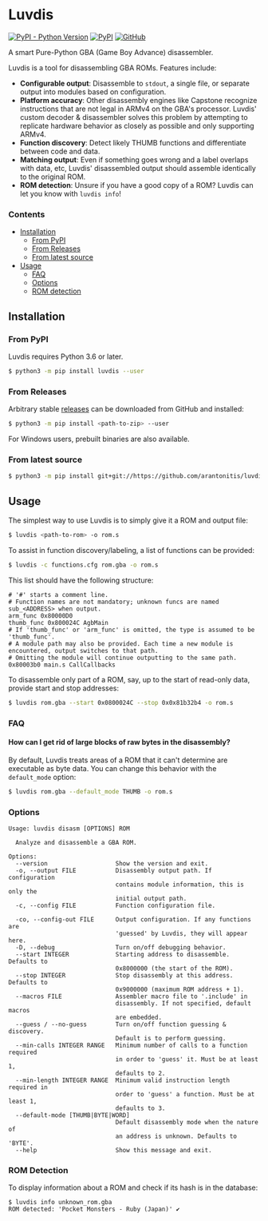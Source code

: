 # Luvdis
[![PyPI - Python Version](https://img.shields.io/pypi/pyversions/luvdis?logo=python&style=for-the-badge)](https://www.python.org/downloads/)
[![PyPI](https://img.shields.io/pypi/v/luvdis?logo=pypi&logoColor=yellow&style=for-the-badge)](https://pypi.org/project/Luvdis/)
[![GitHub](https://img.shields.io/github/license/arantonitis/luvdis?style=for-the-badge)](https://github.com/arantonitis/luvdis/blob/master/LICENSE)

A smart Pure-Python GBA (Game Boy Advance) disassembler.

Luvdis is a tool for disassembling GBA ROMs. Features include:
* **Configurable output**: Disassemble to `stdout`, a single file, or separate output into modules based on configuration.
* **Platform accuracy**: Other disassembly engines like Capstone recognize instructions that are not legal in ARMv4 on the GBA's processor. Luvdis' custom decoder & disassembler solves this problem by attempting to replicate hardware behavior as closely as possible and only supporting ARMv4.
* **Function discovery**: Detect likely THUMB functions and differentiate between code and data.
* **Matching output**: Even if something goes wrong and a label overlaps with data, etc, Luvdis' disassembled output should assemble identically to the original ROM.
* **ROM detection**: Unsure if you have a good copy of a ROM? Luvdis can let you know with `luvdis info`!

### Contents

- [Installation](#installation)
   - [From PyPI](#from-pypi)
   - [From Releases](#from-releases)
   - [From latest source](#from-latest-source)
- [Usage](#usage)
  - [FAQ](#faq)
  - [Options](#options)
  - [ROM detection](#rom-detection)


## Installation

### From PyPI
Luvdis requires Python 3.6 or later.

```sh
$ python3 -m pip install luvdis --user
```

### From Releases
Arbitrary stable [releases](https://github.com/arantonitis/luvdis/releases/latest) can be downloaded from GitHub and installed:
```sh
$ python3 -m pip install <path-to-zip> --user
```

For Windows users, prebuilt binaries are also available.

### From latest source
```sh
$ python3 -m pip install git+git://https://github.com/arantonitis/luvdis#egg=luvdis
```

## Usage
The simplest way to use Luvdis is to simply give it a ROM and output file:
```sh
$ luvdis <path-to-rom> -o rom.s
```

To assist in function discovery/labeling, a list of functions can be provided:
```sh
$ luvdis -c functions.cfg rom.gba -o rom.s
```

This list should have the following structure:
```
# '#' starts a comment line.
# Function names are not mandatory; unknown funcs are named sub_<ADDRESS> when output.
arm_func 0x80000D0
thumb_func 0x800024C AgbMain
# If 'thumb_func' or 'arm_func' is omitted, the type is assumed to be 'thumb_func'.
# A module path may also be provided. Each time a new module is encountered, output switches to that path.
# Omitting the module will continue outputting to the same path.
0x80003b0 main.s CallCallbacks
```

To disassemble only part of a ROM, say, up to the start of read-only data, provide start and stop addresses:
```sh
$ luvdis rom.gba --start 0x0800024C --stop 0x0x81b32b4 -o rom.s
```

### FAQ

#### How can I get rid of large blocks of raw bytes in the disassembly?

By default, Luvdis treats areas of a ROM that it can't determine are executable as byte data. You can change this behavior
with the `default_mode` option:

```sh
$ luvdis rom.gba --default_mode THUMB -o rom.s
```

### Options

```
Usage: luvdis disasm [OPTIONS] ROM

  Analyze and disassemble a GBA ROM.

Options:
  --version                   Show the version and exit.
  -o, --output FILE           Disassembly output path. If configuration
                              contains module information, this is only the
                              initial output path.
  -c, --config FILE           Function configuration file.

  -co, --config-out FILE      Output configuration. If any functions are
                              'guessed' by Luvdis, they will appear here.
  -D, --debug                 Turn on/off debugging behavior.
  --start INTEGER             Starting address to disassemble. Defaults to
                              0x8000000 (the start of the ROM).
  --stop INTEGER              Stop disassembly at this address. Defaults to
                              0x9000000 (maximum ROM address + 1).
  --macros FILE               Assembler macro file to '.include' in
                              disassembly. If not specified, default macros
                              are embedded.
  --guess / --no-guess        Turn on/off function guessing & discovery.
                              Default is to perform guessing.
  --min-calls INTEGER RANGE   Minimum number of calls to a function required
                              in order to 'guess' it. Must be at least 1,
                              defaults to 2.
  --min-length INTEGER RANGE  Minimum valid instruction length required in
                              order to 'guess' a function. Must be at least 1,
                              defaults to 3.
  --default-mode [THUMB|BYTE|WORD]
                              Default disassembly mode when the nature of
                              an address is unknown. Defaults to 'BYTE'.
  --help                      Show this message and exit.
```

### ROM Detection
To display information about a ROM and check if its hash is in the database:
```
$ luvdis info unknown_rom.gba
ROM detected: 'Pocket Monsters - Ruby (Japan)' ✔
```
